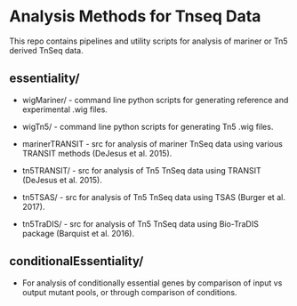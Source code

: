 # Analysis Methods for Tnseq Data
This repo contains pipelines and utility scripts for analysis of mariner or Tn5 derived TnSeq data.

## essentiality/

+ wigMariner/ - command line python scripts for generating reference and experimental .wig files.

+ wigTn5/ - command line python scripts for generating Tn5 .wig files.

+ marinerTRANSIT - src for analysis of mariner TnSeq data using various TRANSIT methods (DeJesus et al. 2015).

+ tn5TRANSIT/ - src for analysis of Tn5 TnSeq data using TRANSIT (DeJesus et al. 2015).

+ tn5TSAS/ - src for analysis of Tn5 TnSeq data using TSAS (Burger et al. 2017).

+ tn5TraDIS/ - src for analysis of Tn5 TnSeq data using Bio-TraDIS package (Barquist et al. 2016).

## conditionalEssentiality/

+ For analysis of conditionally essential genes by comparison of input vs output mutant pools, or through comparison of conditions.
